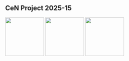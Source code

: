 ## CeN Project 2025-15

<p>
  <img src="https://cdn.jsdelivr.net/gh/devicons/devicon@latest/icons/go/go-original-wordmark.svg" width="124" height="124" />        
  <img src="https://cdn.jsdelivr.net/gh/devicons/devicon@latest/icons/java/java-original.svg" width="124" height="124" />
  <img src="https://cdn.jsdelivr.net/gh/devicons/devicon@latest/icons/grpc/grpc-original.svg" width="124" height="124" />  
</p>
